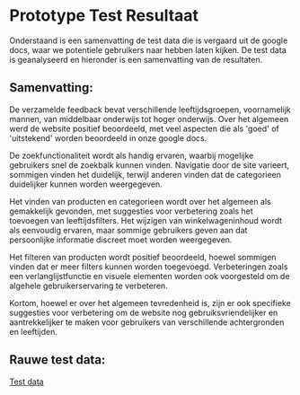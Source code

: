 # Prototype Test Resultaat
Onderstaand is een samenvatting de test data die is vergaard uit de google docs, waar we potentiele gebruikers naar hebben laten kijken. De test data is geanalyseerd en hieronder is een samenvatting van de resultaten.

## Samenvatting:
De verzamelde feedback bevat verschillende leeftijdsgroepen, voornamelijk mannen, van middelbaar onderwijs tot hoger onderwijs. Over het algemeen werd de website positief beoordeeld, met veel aspecten die als 'goed' of 'uitstekend' worden beoordeeld in onze google docs.

De zoekfunctionaliteit wordt als handig ervaren, waarbij mogelijke gebruikers snel de zoekbalk kunnen vinden. Navigatie door de site varieert, sommigen vinden het duidelijk, terwijl anderen vinden dat de categorieen duidelijker kunnen worden weergegeven.

Het vinden van producten en categorieen wordt over het algemeen als gemakkelijk gevonden, met suggesties voor verbetering zoals het toevoegen van leeftijdsfilters. Het wijzigen van winkelwageninhoud wordt als eenvoudig ervaren, maar sommige gebruikers geven aan dat persoonlijke informatie discreet moet worden weergegeven.

Het filteren van producten wordt positief beoordeeld, hoewel sommigen vinden dat er meer filters kunnen worden toegevoegd. Verbeteringen zoals een verlanglijstfunctie en visuele elementen worden ook voorgesteld om de algehele gebruikerservaring te verbeteren.

Kortom, hoewel er over het algemeen tevredenheid is, zijn er ook specifieke suggesties voor verbetering om de website nog gebruiksvriendelijker en aantrekkelijker te maken voor gebruikers van verschillende achtergronden en leeftijden.


## Rauwe test data:
[Test data](https://docs.google.com/spreadsheets/d/1PKp6tdSQldpN2XzpXqt-qkCITgruwVLRfKsvFP-XaXc/edit?resourcekey#gid=1809565716)